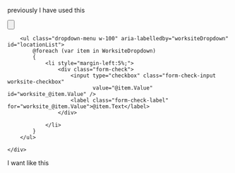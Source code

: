 previously I have used this 

<div class="col-sm-3">
    <div class="dropdown">
        <input class="dropdown-toggle form-control form-control-sm custom-select" placeholder="" type="button"
               id="worksiteDropdown" data-bs-toggle="dropdown" aria-expanded="false" />



        <ul class="dropdown-menu w-100" aria-labelledby="worksiteDropdown" id="locationList">
            @foreach (var item in WorksiteDropdown)
            {
                <li style="margin-left:5%;">
                    <div class="form-check">
                        <input type="checkbox" class="form-check-input worksite-checkbox"
                               value="@item.Value" id="worksite_@item.Value" />
                        <label class="form-check-label" for="worksite_@item.Value">@item.Text</label>
                    </div>

                </li>
            }
        </ul>

    </div>

<script>
    document.addEventListener('DOMContentLoaded', function () {
        const DropdownInput = document.getElementById('worksiteDropdown');
        const checkboxes = document.querySelectorAll('.worksite-checkbox');

        const hiddenInput = document.getElementById('Worksite');


        checkboxes.forEach(checkbox => {
            checkbox.addEventListener('change', () => {
                const selectedValues = Array.from(checkboxes).filter(cb => cb.checked).map(cb => cb.value);
                hiddenInput.value = selectedValues.join(',');
            });

        });

        function UpdateSelectedCount() {
            const selectedCount = Array.from(checkboxes).filter(checkbox => checkbox.checked).length;
            DropdownInput.value = `${selectedCount} selected`;
        }

        checkboxes.forEach(checkbox => {
            checkbox.addEventListener('change', UpdateSelectedCount);
        });


    });




</script>

I want like this 
